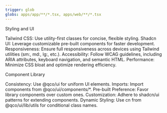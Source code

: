```yaml
---
trigger: glob
globs: apps/app/**/*.tsx, apps/web/**/*.tsx
---
```


Styling and UI

Tailwind CSS: Use utility-first classes for concise, flexible styling.
Shadcn UI: Leverage customizable pre-built components for faster development.
Responsiveness: Ensure full responsiveness across devices using Tailwind utilities (sm:, md:, lg:, etc.).
Accessibility: Follow WCAG guidelines, including ARIA attributes, keyboard navigation, and semantic HTML.
Performance: Minimize CSS bloat and optimize rendering efficiency.

Component Library

Consistency: Use @qco/ui for uniform UI elements.
Imports: Import components from @qco/ui/components/*.
Pre-built Preference: Favor library components over custom ones.
Customization: Adhere to shadcn/ui patterns for extending components.
Dynamic Styling: Use cn from @qco/ui/lib/utils for conditional class names.